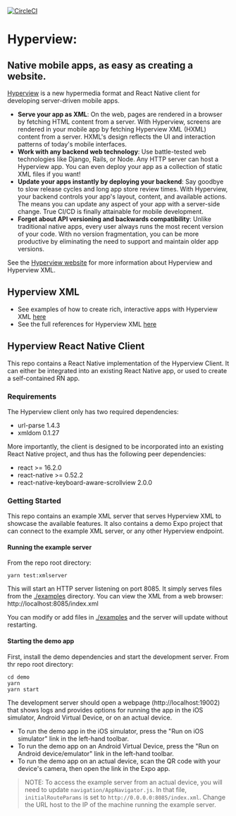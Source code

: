 [![CircleCI](https://circleci.com/gh/Instawork/hyperview.svg?style=svg)](https://circleci.com/gh/Instawork/hyperview)

# Hyperview:
## Native mobile apps, as easy as creating a website.

[Hyperview](https://hyperview.org) is a new hypermedia format and React Native client for developing server-driven mobile apps.

- **Serve your app as XML**: On the web, pages are rendered in a browser by fetching HTML content from a server. With Hyperview, screens are rendered in your mobile app by fetching Hyperview XML (HXML) content from a server. HXML's design reflects the UI and interaction patterns of today's mobile interfaces.
- **Work with any backend web technology**: Use battle-tested web technologies like Django, Rails, or Node. Any HTTP server can host a Hyperview app. You can even deploy your app as a collection of static XML files if you want!
- **Update your apps instantly by deploying your backend**: Say goodbye to slow release cycles and long app store review times. With Hyperview, your backend controls your app's layout, content, and available actions. The means you can update any aspect of your app with a server-side change. True CI/CD is finally attainable for mobile development.
- **Forget about API versioning and backwards compatibility**:  Unlike traditional native apps, every user always runs the most recent version of your code. With no version fragmentation, you can be more productive by eliminating the need to support and maintain older app versions.

See the [Hyperview website](https://hyperview.org) for more information about Hyperview and Hyperview XML.

## Hyperview XML
- See examples of how to create rich, interactive apps with Hyperview XML [here](https://hyperview.org/docs/example_navigation)
- See the full references for Hyperview XML [here](https://hyperview.org/docs/reference_screen)

## Hyperview React Native Client
This repo contains a React Native implementation of the Hyperview Client. It can either be integrated into an existing React Native app, or used to create a self-contained RN app.

### Requirements
The Hyperview client only has two required dependencies:
- url-parse 1.4.3
- xmldom 0.1.27

More importantly, the client is designed to be incorporated into an existing React Native project, and thus has the following peer dependencies:
- react >= 16.2.0
- react-native >= 0.52.2
- react-native-keyboard-aware-scrollview 2.0.0

### Getting Started
This repo contains an example XML server that serves Hyperview XML to showcase the available features. 
It also contains a demo Expo project that can connect to the example XML server, or any other Hyperview endpoint.

#### Running the example server
From the repo root directory:
```
yarn test:xmlserver
```
This will start an HTTP server listening on port 8085. It simply serves files from the [./examples](/examples) directory. You can view the XML from a web browser: http://localhost:8085/index.xml

You can modify or add files in [./examples](/examples) and the server will update without restarting.

#### Starting the demo app
First, install the demo dependencies and start the development server. From thr repo root directory:
```
cd demo
yarn
yarn start
```
The development server should open a webpage (http://localhost:19002) that shows logs and provides options for running the app in the iOS simulator, Android Virtual Device, or on an actual device.
- To run the demo app in the iOS simulator, press the "Run on iOS simulator" link in the left-hand toolbar.
- To run the demo app on an Android Virtual Device, press the "Run on Android device/emulator" link in the left-hand toolbar.
- To run the demo app on an actual device, scan the QR code with your device's camera, then open the link in the Expo app.
> NOTE: To access the example server from an actual device, you will need to update `navigation/AppNavigator.js`. In that file, `initialRouteParams` is set to `http://0.0.0.0:8085/index.xml`. Change the URL host to the IP of the machine running the example server.
